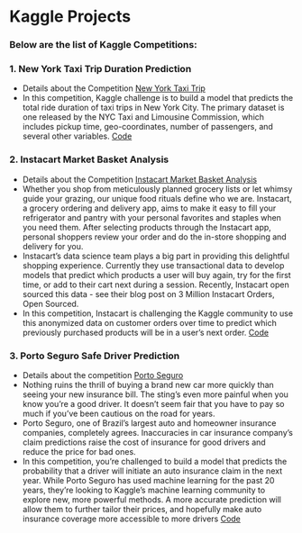 # Kaggle Projects

### Below are the list of Kaggle Competitions:

### 1. New York Taxi Trip Duration Prediction
* Details about the Competition [New York Taxi Trip](https://www.kaggle.com/c/nyc-taxi-trip-duration)
* In this competition, Kaggle challenge is to build a model that predicts the total ride duration of taxi trips in New York City. The primary dataset is one released by the NYC Taxi and Limousine Commission, which includes pickup time, geo-coordinates, number of passengers, and several other variables. [Code](https://github.com/Atheros167/Kaggle_Projects/blob/master/NewYorkTaxiTrip.ipynb)

### 2. Instacart Market Basket Analysis
* Details about the Competition [Instacart Market Basket Analysis](https://www.kaggle.com/c/instacart-market-basket-analysis)
* Whether you shop from meticulously planned grocery lists or let whimsy guide your grazing, our unique food rituals define who we are. Instacart, a grocery ordering and delivery app, aims to make it easy to fill your refrigerator and pantry with your personal favorites and staples when you need them. After selecting products through the Instacart app, personal shoppers review your order and do the in-store shopping and delivery for you.
* Instacart’s data science team plays a big part in providing this delightful shopping experience. Currently they use transactional data to develop models that predict which products a user will buy again, try for the first time, or add to their cart next during a session. Recently, Instacart open sourced this data - see their blog post on 3 Million Instacart Orders, Open Sourced.
* In this competition, Instacart is challenging the Kaggle community to use this anonymized data on customer orders over time to predict which previously purchased products will be in a user’s next order. [Code](https://github.com/Atheros167/Kaggle_Projects/blob/master/Instacart_latest.ipynb)

### 3. Porto Seguro Safe Driver Prediction
* Details about the competition [Porto Seguro](https://www.kaggle.com/c/porto-seguro-safe-driver-prediction)
* Nothing ruins the thrill of buying a brand new car more quickly than seeing your new insurance bill. The sting’s even more painful when you know you’re a good driver. It doesn’t seem fair that you have to pay so much if you’ve been cautious on the road for years.
* Porto Seguro, one of Brazil’s largest auto and homeowner insurance companies, completely agrees. Inaccuracies in car insurance company’s claim predictions raise the cost of insurance for good drivers and reduce the price for bad ones.
* In this competition, you’re challenged to build a model that predicts the probability that a driver will initiate an auto insurance claim in the next year. While Porto Seguro has used machine learning for the past 20 years, they’re looking to Kaggle’s machine learning community to explore new, more powerful methods. A more accurate prediction will allow them to further tailor their prices, and hopefully make auto insurance coverage more accessible to more drivers [Code](https://github.com/Atheros167/Kaggle_Projects/blob/master/porto_seguro.ipynb)

